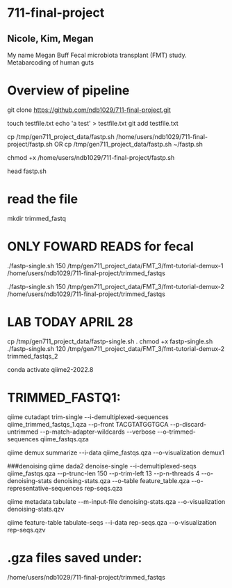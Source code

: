 # 711-final-project
## Nicole, Kim, Megan
My name Megan Buff 
Fecal microbiota transplant (FMT) study. Metabarcoding of human guts

# Overview of pipeline

git clone https://github.com/ndb1029/711-final-project.git

touch testfile.txt
echo 'a test' > testfile.txt 
git add testfile.txt

cp /tmp/gen711_project_data/fastp.sh /home/users/ndb1029/711-final-project/fastp.sh
OR
cp /tmp/gen711_project_data/fastp.sh ~/fastp.sh

chmod +x /home/users/ndb1029/711-final-project/fastp.sh

head fastp.sh 
# read the file

mkdir trimmed_fastq

# ONLY FOWARD READS for fecal 

./fastp-single.sh 150 /tmp/gen711_project_data/FMT_3/fmt-tutorial-demux-1 /home/users/ndb1029/711-final-project/trimmed_fastqs

./fastp-single.sh 150 /tmp/gen711_project_data/FMT_3/fmt-tutorial-demux-2 /home/users/ndb1029/711-final-project/trimmed_fastqs

# LAB TODAY APRIL 28

cp /tmp/gen711_project_data/fastp-single.sh .
chmod +x fastp-single.sh
./fastp-single.sh 120 /tmp/gen711_project_data/FMT_3/fmt-tutorial-demux-2 trimmed_fastqs_2

conda activate qiime2-2022.8

# TRIMMED_FASTQ1:

qiime cutadapt trim-single --i-demultiplexed-sequences qiime_trimmed_fastqs_1.qza --p-front TACGTATGGTGCA --p-discard-untrimmed --p-match-adapter-wildcards --verbose --o-trimmed-sequences qiime_fastqs.qza

qiime demux summarize --i-data qiime_fastqs.qza --o-visualization demux1


###denoising
qiime dada2 denoise-single --i-demultiplexed-seqs qiime_fastqs.qza --p-trunc-len 150 --p-trim-left 13 --p-n-threads 4 --o-denoising-stats denoising-stats.qza --o-table feature_table.qza --o-representative-sequences rep-seqs.qza

qiime metadata tabulate --m-input-file denoising-stats.qza --o-visualization denoising-stats.qzv

qiime feature-table tabulate-seqs --i-data rep-seqs.qza --o-visualization rep-seqs.qzv


# .gza files saved under:
/home/users/ndb1029/711-final-project/trimmed_fastqs 
